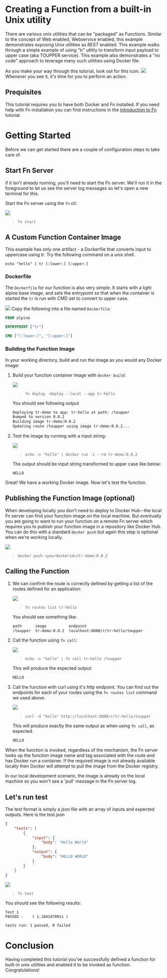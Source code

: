 # Creating a Function from a built-in Unix utility

There are various unix utilities that can be "packaged" as Functions. 
Similar to the concept of Web enabled, Webservice enabled, this example demonstrates
exposing Unix utilities as *REST* enabled. This example walks through a simple example 
of using "tr" utility to transform input payload to upper case (aka TOUPPER service).
This example also demonstrates a "no code" approach to leverage many such utilities using Docker file.

As you make your way through this tutorial, look out for this icon.
![](images/userinput.png) Whenever you see it, it's time for you to
perform an action. 

## Prequisites

This tutorial requires you to have both Docker and Fn installed. If you need
help with Fn installation you can find instructions in the
[Introduction to Fn](../Introduction/README.md) tutorial.

# Getting Started

Before we can get started there are a couple of configuration steps to take
care of.

## Start Fn Server

if it isn't already running, you'll need to start the Fn server.  We'll
run it in the foreground to let us see the server log messages so let's open a
new terminal for this.

   Start the Fn server using the `fn` cli:

   ![](images/userinput.png)
   >`fn start`

## A Custom Function Container Image

This example has only one artifact - a Dockerfile that converts input to uppercase using *tr*. 
Try the following command on a unix shell.

`echo "hello" | tr [:lower:] [:upper:]`

### Dockerfile

The `Dockerfile` for our function is also very simple.  It starts with
a light alpine base image, and sets the entrypoint so that when the container is started the
`tr` is run with CMD set to convert to upper case.

![](images/userinput.png) Copy the following into a file named `Dockerfile`:

```dockerfile
FROM alpine

ENTRYPOINT ["tr"]

CMD ["[:lower:]", "[:upper:]"]
```

### Building the Function Image

In your working directory, build and run the image as you would any Docker image:

1. Build your function container image with `docker build`:

   ![](images/userinput.png)
   >`fn deploy -deploy --local --app tr-hello`
   
   You should see following output
   ```sh
   Deploying tr-demo to app: tr-hello at path: /toupper
   Bumped to version 0.0.2
   Building image tr-demo:0.0.2
   Updating route /toupper using image tr-demo:0.0.2...


2. Test the image by running with a input string:

   ![](images/userinput.png)
   >`echo -n "hello" | docker run -i --rm tr-demo:0.0.2`

   The output should be input string transformed to upper case like below:

   ```
   HELLO
   ```

Great!  We have a working Docker image.  Now let's test the function.

## Publishing the Function Image (optional)

When developing locally you don't need to deploy to Docker Hub--the
local Fn server can find your function image on the local machine. But
eventually you are going to want to run your function on a remote
Fn server which requires you to publish your function image in
a repository like Docker Hub.  You can do this with a standard `docker push` 
but again this step is optional when we're working locally.

![](images/userinput.png)
>`docker push <yourdockerid>/tr-demo:0.0.2`


## Calling the Function

1. We can confirm the route is correctly defined by getting a list of the routes
defined for an application:

   ![](images/userinput.png)
   >`fn routes list tr-hello`

   You should see something like:

   ```xml
   path      image          endpoint
   /toupper  tr-demo:0.0.2  localhost:8080/r/tr-hello/toupper

1. Call the function using `fn call`:

   ![](images/userinput.png)
   >`echo -n "hello" | fn call tr-hello /toupper`

   This will produce the expected output:

   ```sh
   HELLO
   ```

2. Call the function with curl using it's http endpoint.  You can find out the
endpoints for each of your routes using the `fn routes list` command we used
above.

   ![](images/userinput.png)
   >`curl -d "hello" http://localhost:8080/r/tr-hello/toupper`

   This will produce exactly the same output as when using `fn call`, as 
   expected.

   ```sh
   HELLO
   ```
When the function is invoked, regardless of the mechanism, the Fn server 
looks up the function image name and tag associated with the route and 
has Docker run a container. If the required image is not already available
locally then Docker will attempt to pull the image from the Docker registry.

In our local development scenario, the image is already on the local machine
so you won't see a 'pull' message in the Fn server log.

## Let's run test
The test format is simply a json file with an array of inputs and expected 
outputs. Here is the test.json
```json
{
    "tests": [
        {
            "input": {
                "body": "Hello World"
            },
            "output": {
                "body": "HELLO WORLD"
            }
        }
    ]
}
```

![](images/userinput.png)
>`fn test`

You should see the following results:

```
Test 1
PASSED -    ( 1.184147801s )

tests run: 1 passed, 0 failed

```


# Conclusion

Having completed this tutorial you've successfully defined a function for built-in unix utilities 
and enabled it to be invoked as function. Congratulations!



